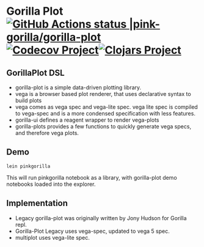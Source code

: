 # Gorilla Plot [![GitHub Actions status |pink-gorilla/gorilla-plot](https://github.com/pink-gorilla/gorilla-plot/workflows/CI/badge.svg)](https://github.com/pink-gorilla/gorilla-plot/actions?workflow=CI)[![Codecov Project](https://codecov.io/gh/pink-gorilla/gorilla-plot/branch/master/graph/badge.svg)](https://codecov.io/gh/pink-gorilla/gorilla-plot)[![Clojars Project](https://img.shields.io/clojars/v/org.pinkgorilla/gorilla-plot.svg)](https://clojars.org/org.pinkgorilla/gorilla-plot)

## GorillaPlot DSL
- gorilla-plot is a simple data-driven plotting library.
- vega is a browser based plot renderer, that uses declarative syntax to build plots
- vega comes as vega spec and vega-lite spec. vega lite spec is compiled to vega-spec 
and is a more condensed specification with less features.
- gorilla-ui defines a reagent wrapper to render vega-plots
- gorilla-plots provides a few functions to quickly generate vega specs, and
  therefore vega plots.

## Demo

```
lein pinkgorilla
```

This will run pinkgorilla notebook as a library, with gorilla-plot demo notebooks 
loaded into the explorer.


## Implementation
- Legacy gorilla-plot was originally written by Jony Hudson for Gorilla repl.
- Gorilla-Plot Legacy uses vega-spec, updated to vega 5 spec.
- multiplot uses vega-lite spec.




